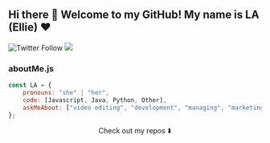 ## Hi there 👋 Welcome to my GitHub! My name is LA (Ellie) ❤


![Twitter Follow](https://img.shields.io/twitter/follow/xLaraBTW?style=social)
![](https://visitor-badge.glitch.me/badge?page_id=callmela)

### aboutMe.js

```javascript
const LA = {
    pronouns: "she" | "her",
    code: [Javascript, Java, Python, Other],
    askMeAbout: ["video editing", "development", "managing", "marketing", "music", "coffee"],
};
```

<p align="center">
Check out my repos ⬇️  
</p>

